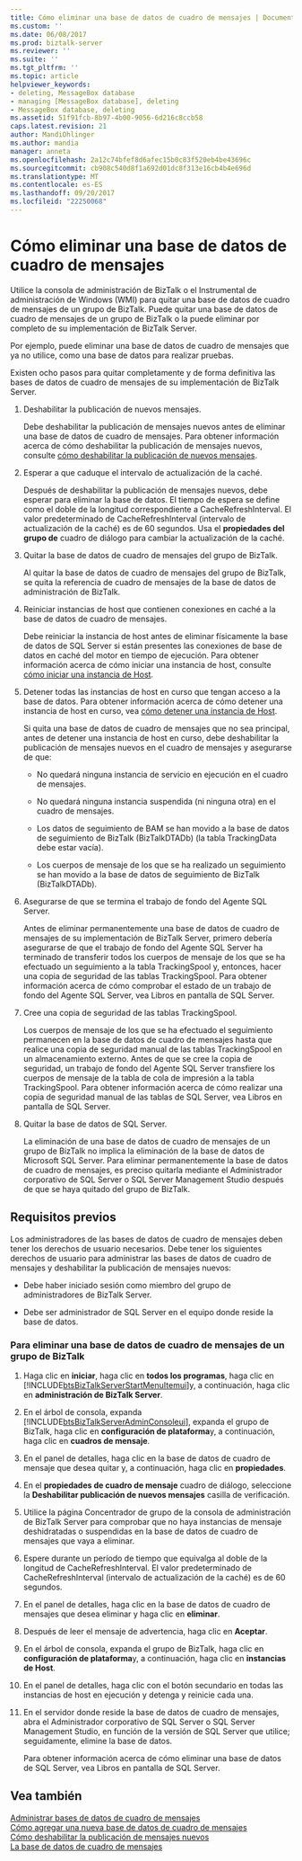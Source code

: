 ```yaml
---
title: Cómo eliminar una base de datos de cuadro de mensajes | Documentos de Microsoft
ms.custom: ''
ms.date: 06/08/2017
ms.prod: biztalk-server
ms.reviewer: ''
ms.suite: ''
ms.tgt_pltfrm: ''
ms.topic: article
helpviewer_keywords:
- deleting, MessageBox database
- managing [MessageBox database], deleting
- MessageBox database, deleting
ms.assetid: 51f91fcb-8b97-4b00-9056-6d216c8ccb58
caps.latest.revision: 21
author: MandiOhlinger
ms.author: mandia
manager: anneta
ms.openlocfilehash: 2a12c74bfef8d6afec15b0c83f520eb4be43696c
ms.sourcegitcommit: cb908c540d8f1a692d01dc8f313e16cb4b4e696d
ms.translationtype: MT
ms.contentlocale: es-ES
ms.lasthandoff: 09/20/2017
ms.locfileid: "22250068"
---
```

# <a name="how-to-delete-a-messagebox-database"></a>Cómo eliminar una base de datos de cuadro de mensajes
Utilice la consola de administración de BizTalk o el Instrumental de administración de Windows (WMI) para quitar una base de datos de cuadro de mensajes de un grupo de BizTalk. Puede quitar una base de datos de cuadro de mensajes de un grupo de BizTalk o la puede eliminar por completo de su implementación de BizTalk Server.  
  
 Por ejemplo, puede eliminar una base de datos de cuadro de mensajes que ya no utilice, como una base de datos para realizar pruebas.  
  
 Existen ocho pasos para quitar completamente y de forma definitiva las bases de datos de cuadro de mensajes de su implementación de BizTalk Server.  
  
1.  Deshabilitar la publicación de nuevos mensajes.  
  
     Debe deshabilitar la publicación de mensajes nuevos antes de eliminar una base de datos de cuadro de mensajes. Para obtener información acerca de cómo deshabilitar la publicación de mensajes nuevos, consulte [cómo deshabilitar la publicación de nuevos mensajes](../core/how-to-disable-new-message-publication.md).  
  
2.  Esperar a que caduque el intervalo de actualización de la caché.  
  
     Después de deshabilitar la publicación de mensajes nuevos, debe esperar para eliminar la base de datos. El tiempo de espera se define como el doble de la longitud correspondiente a CacheRefreshInterval. El valor predeterminado de CacheRefreshInterval (intervalo de actualización de la caché) es de 60 segundos. Usa el **propiedades del grupo de** cuadro de diálogo para cambiar la actualización de la caché.  
  
3.  Quitar la base de datos de cuadro de mensajes del grupo de BizTalk.  
  
     Al quitar la base de datos de cuadro de mensajes del grupo de BizTalk, se quita la referencia de cuadro de mensajes de la base de datos de administración de BizTalk.  
  
4.  Reiniciar instancias de host que contienen conexiones en caché a la base de datos de cuadro de mensajes.  
  
     Debe reiniciar la instancia de host antes de eliminar físicamente la base de datos de SQL Server si están presentes las conexiones de base de datos en caché del motor en tiempo de ejecución. Para obtener información acerca de cómo iniciar una instancia de host, consulte [cómo iniciar una instancia de Host](../core/how-to-start-a-host-instance.md).  
  
5.  Detener todas las instancias de host en curso que tengan acceso a la base de datos. Para obtener información acerca de cómo detener una instancia de host en curso, vea [cómo detener una instancia de Host](../core/how-to-stop-a-host-instance.md).  
  
     Si quita una base de datos de cuadro de mensajes que no sea principal, antes de detener una instancia de host en curso, debe deshabilitar la publicación de mensajes nuevos en el cuadro de mensajes y asegurarse de que:  
  
    -   No quedará ninguna instancia de servicio en ejecución en el cuadro de mensajes.  
  
    -   No quedará ninguna instancia suspendida (ni ninguna otra) en el cuadro de mensajes.  
  
    -   Los datos de seguimiento de BAM se han movido a la base de datos de seguimiento de BizTalk (BizTalkDTADb) (la tabla TrackingData debe estar vacía).  
  
    -   Los cuerpos de mensaje de los que se ha realizado un seguimiento se han movido a la base de datos de seguimiento de BizTalk (BizTalkDTADb).  
  
6.  Asegurarse de que se termina el trabajo de fondo del Agente SQL Server.  
  
     Antes de eliminar permanentemente una base de datos de cuadro de mensajes de su implementación de BizTalk Server, primero debería asegurarse de que el trabajo de fondo del Agente SQL Server ha terminado de transferir todos los cuerpos de mensaje de los que se ha efectuado un seguimiento a la tabla TrackingSpool y, entonces, hacer una copia de seguridad de las tablas TrackingSpool. Para obtener información acerca de cómo comprobar el estado de un trabajo de fondo del Agente SQL Server, vea Libros en pantalla de SQL Server.  
  
7.  Cree una copia de seguridad de las tablas TrackingSpool.  
  
     Los cuerpos de mensaje de los que se ha efectuado el seguimiento permanecen en la base de datos de cuadro de mensajes hasta que realice una copia de seguridad manual de las tablas TrackingSpool en un almacenamiento externo. Antes de que se cree la copia de seguridad, un trabajo de fondo del Agente SQL Server transfiere los cuerpos de mensaje de la tabla de cola de impresión a la tabla TrackingSpool. Para obtener información acerca de cómo realizar una copia de seguridad manual de las tablas de SQL Server, vea Libros en pantalla de SQL Server.  
  
8.  Quitar la base de datos de SQL Server.  
  
     La eliminación de una base de datos de cuadro de mensajes de un grupo de BizTalk no implica la eliminación de la base de datos de Microsoft SQL Server. Para eliminar permanentemente la base de datos de cuadro de mensajes, es preciso quitarla mediante el Administrador corporativo de SQL Server o SQL Server Management Studio después de que se haya quitado del grupo de BizTalk.  
  
## <a name="prerequisites"></a>Requisitos previos  
 Los administradores de las bases de datos de cuadro de mensajes deben tener los derechos de usuario necesarios. Debe tener los siguientes derechos de usuario para administrar las bases de datos de cuadro de mensajes y deshabilitar la publicación de mensajes nuevos:  
  
-   Debe haber iniciado sesión como miembro del grupo de administradores de BizTalk Server.  
  
-   Debe ser administrador de SQL Server en el equipo donde reside la base de datos.  
  
### <a name="to-delete-a-messagebox-database-from-a-biztalk-group"></a>Para eliminar una base de datos de cuadro de mensajes de un grupo de BizTalk  
  
1.  Haga clic en **iniciar**, haga clic en **todos los programas**, haga clic en [!INCLUDE[btsBizTalkServerStartMenuItemui](../includes/btsbiztalkserverstartmenuitemui-md.md)]y, a continuación, haga clic en **administración de BizTalk Server**.  
  
2.  En el árbol de consola, expanda [!INCLUDE[btsBizTalkServerAdminConsoleui](../includes/btsbiztalkserveradminconsoleui-md.md)], expanda el grupo de BizTalk, haga clic en **configuración de plataforma**y, a continuación, haga clic en **cuadros de mensaje**.  
  
3.  En el panel de detalles, haga clic en la base de datos de cuadro de mensaje que desea quitar y, a continuación, haga clic en **propiedades**.  
  
4.  En el **propiedades de cuadro de mensaje** cuadro de diálogo, seleccione la **Deshabilitar publicación de nuevos mensajes** casilla de verificación.  
  
5.  Utilice la página Concentrador de grupo de la consola de administración de BizTalk Server para comprobar que no haya instancias de mensaje deshidratadas o suspendidas en la base de datos de cuadro de mensajes que vaya a eliminar.  
  
6.  Espere durante un período de tiempo que equivalga al doble de la longitud de CacheRefreshInterval. El valor predeterminado de CacheRefreshInterval (intervalo de actualización de la caché) es de 60 segundos.  
  
7.  En el panel de detalles, haga clic en la base de datos de cuadro de mensajes que desea eliminar y haga clic en **eliminar**.  
  
8.  Después de leer el mensaje de advertencia, haga clic en **Aceptar**.  
  
9. En el árbol de consola, expanda el grupo de BizTalk, haga clic en **configuración de plataforma**y, a continuación, haga clic en **instancias de Host**.  
  
10. En el panel de detalles, haga clic con el botón secundario en todas las instancias de host en ejecución y detenga y reinicie cada una.  
  
11. En el servidor donde reside la base de datos de cuadro de mensajes, abra el Administrador corporativo de SQL Server o SQL Server Management Studio, en función de la versión de SQL Server que utilice; seguidamente, elimine la base de datos.  
  
     Para obtener información acerca de cómo eliminar una base de datos de SQL Server, vea Libros en pantalla de SQL Server.  
  
## <a name="see-also"></a>Vea también  
 [Administrar bases de datos de cuadro de mensajes](../core/managing-messagebox-databases.md)   
 [Cómo agregar una nueva base de datos de cuadro de mensajes](../core/how-to-add-a-new-messagebox-database.md)   
 [Cómo deshabilitar la publicación de mensajes nuevos](../core/how-to-disable-new-message-publication.md)   
 [La base de datos de cuadro de mensajes](../core/the-messagebox-database.md)